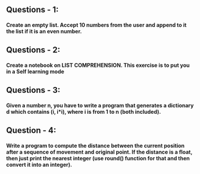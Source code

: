 ## Questions - 1:
#### Create an empty list. Accept 10 numbers from the user and append to it the list if it is an even number.

## Questions - 2:
#### Create a notebook on LIST COMPREHENSION. This exercise is to put you in a Self learning mode

## Questions - 3:
#### Given a number n, you have to write a program that generates a dictionary d which contains (i, i*i), where i is from 1 to n (both included).

## Question - 4:
#### Write a program to compute the distance between the current position after a sequence of movement and original point. If the distance is a float, then just print the nearest integer (use round() function for that and then convert it into an integer).
